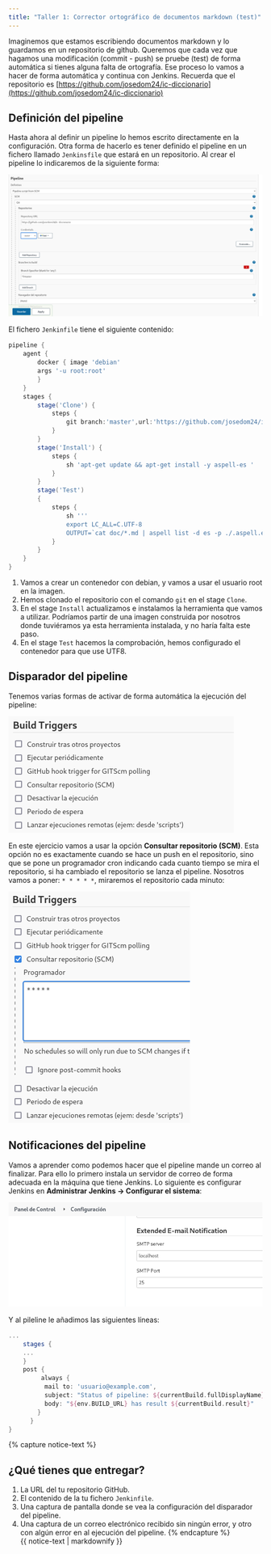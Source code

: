 ```yaml
---
title: "Taller 1: Corrector ortográfico de documentos markdown (test)"
---
```


Imaginemos que estamos escribiendo documentos markdown y lo guardamos en un repositorio de github. Queremos que cada vez que hagamos una modificación (commit - push) se pruebe (test) de forma automática si tienes alguna falta de ortografía. Ese proceso lo vamos a hacer de forma automática y continua con Jenkins. Recuerda que el repositorio es [https://github.com/josedom24/ic-diccionario](https://github.com/josedom24/ic-diccionario)

## Definición del pipeline

Hasta ahora al definir un pipeline lo hemos escrito directamente en la configuración. Otra forma de hacerlo es tener definido el pipeline en un fichero llamado `Jenkinsfile` que estará en un repositorio. Al crear el pipeline lo indicaremos de la siguiente forma:

![pipe](img/pipe6.png)

El fichero `Jenkinfile` tiene el siguiente contenido:

```groovy
pipeline {
    agent {
        docker { image 'debian'
        args '-u root:root'
        }
    }
    stages {
        stage('Clone') {
            steps {
                git branch:'master',url:'https://github.com/josedom24/ic-travis-diccionario.git'
            }
        }
        stage('Install') {
            steps {
                sh 'apt-get update && apt-get install -y aspell-es ' 
            }
        }
        stage('Test')
        {
            steps {
                sh '''
                export LC_ALL=C.UTF-8
                OUTPUT=`cat doc/*.md | aspell list -d es -p ./.aspell.es.pws`; if [ -n "$OUTPUT" ]; then echo $OUTPUT; exit 1; fi'''
            }
        }
    }
}
```

1. Vamos a crear un contenedor con debian, y vamos a usar el usuario root en la imagen.
2. Hemos clonado el repositorio con el comando `git` en el stage `Clone`.
3. En el stage `Install` actualizamos e instalamos la herramienta que vamos a utilizar. Podríamos partir de una imagen construida por nosotros donde tuviéramos ya esta herramienta instalada, y no haría falta este paso.
4. En el stage `Test` hacemos la comprobación, hemos configurado el contenedor para que use UTF8.

## Disparador del pipeline

Tenemos varias formas de activar de forma automática la ejecución del pipeline:

![pipe](img/pipe7.png)

En este ejercicio vamos a usar la opción **Consultar repositorio (SCM)**. Esta opción no es exactamente cuando se hace un push en el repositorio, sino que se pone un programador cron indicando cada cuanto tiempo se mira el repositorio, si ha cambiado el repositorio se lanza el pipeline. Nosotros vamos a poner: `* * * * *`, miraremos el repositorio cada minuto:

![pipe](img/pipe8.png)

## Notificaciones del pipeline

Vamos a aprender como podemos hacer que el pipeline mande un correo al finalizar. Para ello lo primero instala un servidor de correo de forma adecuada en la máquina que tiene Jenkins. Lo siguiente es configurar Jenkins en **Administrar Jenkins -> Configurar el sistema**: 

![pipe](img/pipe9.png)

Y al pileline le añadimos las siguientes líneas:

```groovy
...
    stages {
    ...
    }
    post {
         always {
          mail to: 'usuario@example.com',
          subject: "Status of pipeline: ${currentBuild.fullDisplayName}",
          body: "${env.BUILD_URL} has result ${currentBuild.result}"
        }
      }
}
```

{% capture notice-text %}
## ¿Qué tienes que entregar?

1. La URL del tu repositorio GitHub.
2. El contenido de la tu fichero `Jenkinfile`.
3. Una captura de pantalla donde se vea la configuración del disparador del pipeline.
4. Una captura de un correo electrónico recibido sin ningún error, y otro con algún error en al ejecución del pipeline.
{% endcapture %}<div class="notice--info">{{ notice-text | markdownify }}</div>

